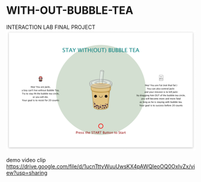 # WITH-OUT-BUBBLE-TEA
INTERACTION LAB FINAL PROJECT
![screenshot](/bubble.png)

demo video clip
https://drive.google.com/file/d/1ucnTttyWuuUwsKX4pAWQIeoOQ0OxIvZx/view?usp=sharing
